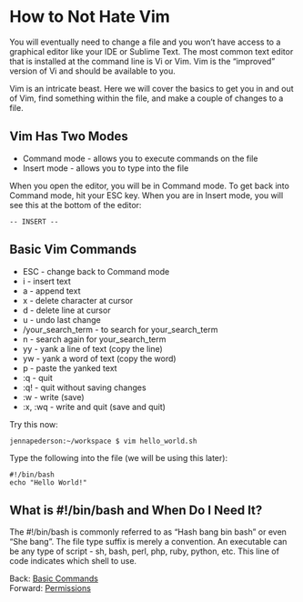 # How to Not Hate Vim

You will eventually need to change a file and you won’t have access to a graphical editor like your IDE or Sublime Text. The most common text editor that is installed at the command line is Vi or Vim. Vim is the “improved” version of Vi and should be available to you.

Vim is an intricate beast. Here we will cover the basics to get you in and out of Vim, find something within the file, and make a couple of changes to a file.

## Vim Has Two Modes
- Command mode - allows you to execute commands on the file
- Insert mode - allows you to type into the file

When you open the editor, you will be in Command mode. To get back into Command mode, hit your ESC key. When you are in Insert mode, you will see this at the bottom of the editor:

```
-- INSERT --
```

## Basic Vim Commands
- ESC - change back to Command mode
- i - insert text
- a - append text
- x - delete character at cursor
- d - delete line at cursor
- u - undo last change
- /your_search_term - to search for your_search_term
- n - search again for your_search_term
- yy - yank a line of text (copy the line)
- yw - yank a word of text (copy the word)
- p - paste the yanked text
- :q - quit
- :q! - quit without saving changes
- :w - write (save)
- :x, :wq - write and quit (save and quit)

Try this now:

```
jennapederson:~/workspace $ vim hello_world.sh
```

Type the following into the file (we will be using this later):
```
#!/bin/bash
echo "Hello World!"
```

## What is #!/bin/bash and When Do I Need It?

The #!/bin/bash is commonly referred to as “Hash bang bin bash” or even “She bang”. The file type suffix is merely a convention. An executable can be any type of script - sh, bash, perl, php, ruby, python, etc. This line of code indicates which shell to use.

Back: [Basic Commands](04_basic_commands.md)	
Forward: [Permissions](06_permissions.md)
